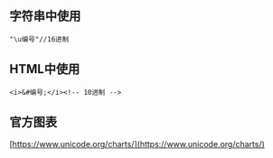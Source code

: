 ## 字符串中使用

    "\u编号"//16进制

## HTML中使用

    <i>&#编号;</i><!-- 10进制 -->

## 官方图表

[https://www.unicode.org/charts/](https://www.unicode.org/charts/)